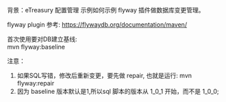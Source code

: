 背景：eTreasury 配置管理
示例如何示例 flyway 插件做数据库变更管理。


flyway plugin 参考: https://flywaydb.org/documentation/maven/


首次使用要对DB建立基线:  
mvn flyway:baseline


注意：
1. 如果SQL写错，修改后重新变更，要先做 repair, 也就是运行: mvn flyway:repair
2. 因为 baseline 版本默认是1,所以sql 脚本的版本从 1_0_1 开始，而不是 1_0_0;



